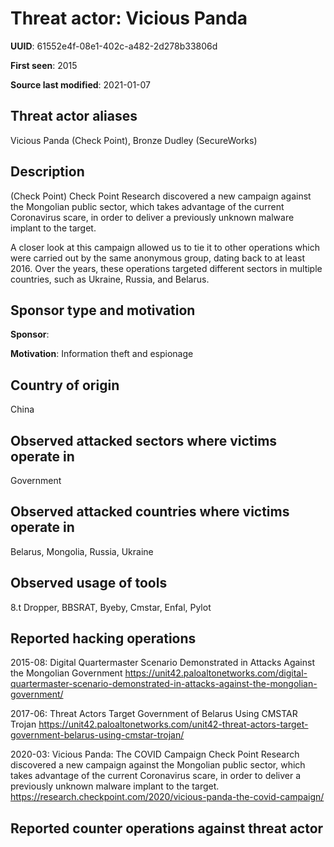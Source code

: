 # Threat actor: Vicious Panda

**UUID**: 61552e4f-08e1-402c-a482-2d278b33806d

**First seen**: 2015

**Source last modified**: 2021-01-07

## Threat actor aliases

Vicious Panda (Check Point), Bronze Dudley (SecureWorks)

## Description

(Check Point) Check Point Research discovered a new campaign against the Mongolian public sector, which takes advantage of the current Coronavirus scare, in order to deliver a previously unknown malware implant to the target.

A closer look at this campaign allowed us to tie it to other operations which were carried out by the same anonymous group, dating back to at least 2016. Over the years, these operations targeted different sectors in multiple countries, such as Ukraine, Russia, and Belarus.

## Sponsor type and motivation

**Sponsor**: 

**Motivation**: Information theft and espionage


## Country of origin

China

## Observed attacked sectors where victims operate in

Government

## Observed attacked countries where victims operate in

Belarus, Mongolia, Russia, Ukraine

## Observed usage of tools

8.t Dropper, BBSRAT, Byeby, Cmstar, Enfal, Pylot

## Reported hacking operations

2015-08: Digital Quartermaster Scenario Demonstrated in Attacks Against the Mongolian Government
https://unit42.paloaltonetworks.com/digital-quartermaster-scenario-demonstrated-in-attacks-against-the-mongolian-government/

2017-06: Threat Actors Target Government of Belarus Using CMSTAR Trojan
https://unit42.paloaltonetworks.com/unit42-threat-actors-target-government-belarus-using-cmstar-trojan/

2020-03: Vicious Panda: The COVID Campaign
Check Point Research discovered a new campaign against the Mongolian public sector, which takes advantage of the current Coronavirus scare, in order to deliver a previously unknown malware implant to the target.
https://research.checkpoint.com/2020/vicious-panda-the-covid-campaign/

## Reported counter operations against threat actor





